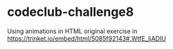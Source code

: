 # codeclub-challenge8
Using animations in HTML
original exercise in https://trinket.io/embed/html/5085f92143#.WtfE_IiADIU
